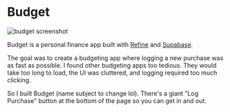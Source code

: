 # Budget

![budget screenshot](https://i.imgur.com/5aU6WBE.png)

Budget is a personal finance app built with [Refine](https://github.com/refinedev/refine) and [Supabase](https://supabase.com/).

The goal was to create a budgeting app where logging a new purchase was as fast as possible. I found other budgeting apps too tedious. They would take too long to load, the UI was cluttered, and logging required too much clicking.

So I built Budget (name subject to change lol). There's a giant "Log Purchase" button at the bottom of the page so you can get in and out.
